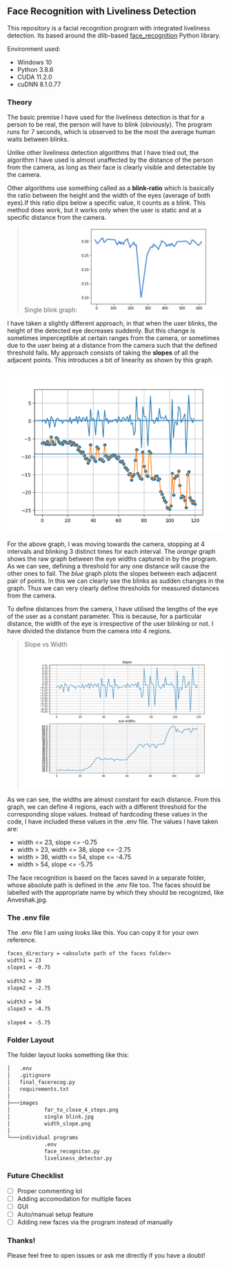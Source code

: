 ## Face Recognition with Liveliness Detection

This repository is a facial recognition program with integrated liveliness detection. Its based around the dlib-based [face_recognition](https://pypi.org/project/face-recognition/) Python library. 

Environment used:
- Windows 10
- Python 3.8.6
- CUDA 11.2.0
- cuDNN 8.1.0.77

### Theory

The basic premise I have used for the liveliness detection is that for a person to be real, the person will have to blink (obviously). The program runs for 7 seconds, which is observed to be the most the average human waits between blinks.

Unlike other liveliness detection algorithms that I have tried out, the algorithm I have used is almost unaffected by the distance of the person from the camera, as long as their face is clearly visible and detectable by the camera.

Other algorithms use something called as a **blink-ratio** which is basically the ratio between the height and the width of the eyes (average of both eyes).If this ratio dips below a specific value, it counts as a blink. This method does work, but it works only when the user is static and at a specific distance from the camera.

>Single blink graph:
![](https://github.com/AnveshakR/facerecog/blob/master/images/single%20blink.jpg?raw=true)

I have taken a slightly different approach, in that when the user blinks, the height of the detected eye decreases suddenly. But this change is sometimes imperceptible at certain ranges from the camera, or sometimes due to the user being at a distance from the camera such that the defined threshold fails. My approach consists of taking the **slopes** of all the adjacent points. This introduces a bit of linearity as shown by this graph.

![](https://github.com/AnveshakR/facerecog/blob/master/images/far_to_close_4_steps.png?raw=true)

For the above graph, I was moving towards the camera, stopping at 4 intervals and blinking 3 distinct times for each interval.
The *orange* graph shows the raw graph between the eye widths captured in by the program. As we can see, defining a threshold for any one distance will cause the other ones to fail.
The *blue* graph plots the slopes between each adjacent pair of points. In this we can clearly see the blinks as sudden changes in the graph. Thus we can very clearly define thresholds for measured distances from the camera. 

To define distances from the camera, I have utilised the lengths of the eye of the user as a constant parameter. This is because, for a particular distance, the width of the eye is irrespective of the user blinking or not. I have divided the distance from the camera into 4 regions.

>Slope vs Width
![](https://github.com/AnveshakR/facerecog/blob/master/images/width_slope.png?raw=true)

As we can see, the widths are almost constant for each distance. From this graph, we can define 4 regions, each with a different threshold for the corresponding slope values. Instead of hardcoding these values in the code, I have included these values in the .env file. The values I have taken are:

- width <= 23, slope <= -0.75
- width > 23, width <= 38, slope <= -2.75
- width > 38, width <= 54, slope <= -4.75
- width > 54, slope <= -5.75

The face recognition is based on the faces saved in a separate folder, whose absolute path is defined in the .env file too. The faces should be labelled with the appropriate name by which they should be recognized, like Anveshak.jpg. 

### The .env file
The .env file I am using looks like this. You can copy it for your own reference.

	faces_directory = <absolute path of the faces folder>
	width1 = 23
	slope1 = -0.75

	width2 = 38
	slope2 = -2.75

	width3 = 54
	slope3 = -4.75

	slope4 = -5.75

### Folder Layout
The folder layout looks something like this:

	│   .env
	│   .gitignore
	│   final_facerecog.py
	│   requirements.txt
	│
	├───images
	│       	far_to_close_4_steps.png
	│       	single blink.jpg
	│       	width_slope.png
	│
	└───individual programs
				.env
				face_recogniton.py
				liveliness_detector.py

### Future Checklist
- [ ] Proper commenting lol
- [ ] Adding accomodation for multiple faces
- [ ] GUI
- [ ] Auto/manual setup feature
- [ ] Adding new faces via the program instead of manually

### Thanks!
Please feel free to open issues or ask me directly if you have a doubt!